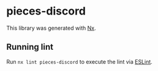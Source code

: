 # pieces-discord

This library was generated with [Nx](https://nx.dev).

## Running lint

Run `nx lint pieces-discord` to execute the lint via [ESLint](https://eslint.org/).
